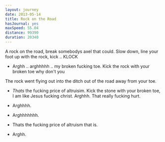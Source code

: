 ```yaml
---
layout: journey
date: 2013-05-14
title: Rock on the Road
hasJournal: yes
maxSpeed: 55.04
distance: 99390
duration: 20340
---
```

A rock on the road, break somebodys axel that could.
Slow down, line your foot up with the rock, kick .. KLOCK

* Arghh .. arghhhhh .. my broken fucking toe. Kick the rock with your broken toe why don't you

The rock went flying out into the ditch out of the road away from your toe.

* *Thats* the fucking price of altruisim. Kick the stone with your broken toe, I am like Jesus fucking christ. Arghhh. That really fucking hurt.

* Arghhhh.

* Arghhhhhhh.

* Thats the fucking price of altruism that is.

* Arghh.